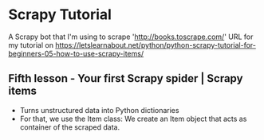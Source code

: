 # Scrapy Tutorial
A Scrapy bot that I'm using to scrape 'http://books.toscrape.com/' URL for my tutorial on https://letslearnabout.net/python/python-scrapy-tutorial-for-beginners-05-how-to-use-scrapy-items/


## Fifth lesson - Your first Scrapy spider | Scrapy items
- Turns unstructured data into Python dictionaries
- For that, we use the Item class: We create an Item object that acts as container of the scraped data.